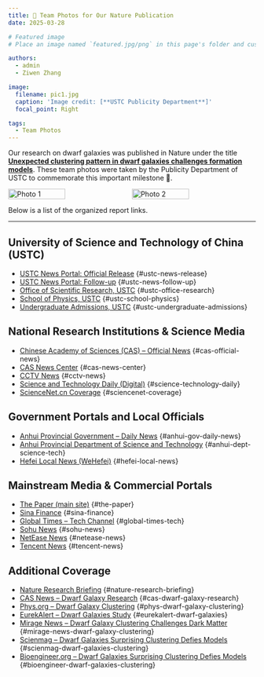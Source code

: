 ```yaml
---
title: 🎉 Team Photos for Our Nature Publication
date: 2025-03-28

# Featured image
# Place an image named `featured.jpg/png` in this page's folder and customize its options here.

authors:
  - admin
  - Ziwen Zhang

image:
  filename: pic1.jpg
  caption: 'Image credit: [**USTC Publicity Department**]'
  focal_point: Right

tags:
  - Team Photos
---
```


Our research on dwarf galaxies was published in Nature under the title [**Unexpected clustering pattern in dwarf galaxies challenges formation models**](https://www.nature.com/articles/s41586-025-08965-5). These team photos were taken by the Publicity Department of USTC to commemorate this important milestone 🥳.

<div style="display: flex; gap: 10px;">
  <img src="./pic0.JPG" alt="Photo 1" style="width: 48%;">
  <img src="./pic1.JPG" alt="Photo 2" style="width: 48%;">
</div>

Below is a list of the organized report links.

---

## University of Science and Technology of China (USTC)

- [USTC News Portal: Official Release](https://news.ustc.edu.cn/info/1056/91677.htm) {#ustc-news-release}
- [USTC News Portal: Follow-up](https://news.ustc.edu.cn/info/1056/91712.htm) {#ustc-news-follow-up}
- [Office of Scientific Research, USTC](https://kyb.ustc.edu.cn/2025/0522/c21899a685711/page.htm) {#ustc-office-research}
- [School of Physics, USTC](https://physics.ustc.edu.cn/2025/0526/c3586a686175/page.htm) {#ustc-school-physics}
- [Undergraduate Admissions, USTC](https://zsb.ustc.edu.cn/2025/0523/c35565a686338/page.htm) {#ustc-undergraduate-admissions}

## National Research Institutions & Science Media

- [Chinese Academy of Sciences (CAS) – Official News](https://www.cas.cn/syky/202505/t20250521_5069289.shtml) {#cas-official-news}
- [CAS News Center](https://www.cas.cn/cm/202505/t20250522_5069513.shtml) {#cas-news-center}
- [CCTV News](https://news.cctv.com/2025/05/22/ARTIhERZkzaNFfZbBU4lbZbW250522.shtml) {#cctv-news}
- [Science and Technology Daily (Digital)](https://digitalpaper.stdaily.com/http_www.kjrb.com/kjrb/html/2025-05/22/content_588913.htm) {#science-technology-daily}
- [ScienceNet.cn Coverage](https://news.sciencenet.cn/htmlnews/2025/5/544370.shtm) {#sciencenet-coverage}

## Government Portals and Local Officials

- [Anhui Provincial Government – Daily News](https://www.ah.gov.cn/zwyw/jryw/565427971.html) {#anhui-gov-daily-news}
- [Anhui Provincial Department of Science and Technology](https://kjt.ah.gov.cn/kjzx/mtjj/122877591.html) {#anhui-dept-science-tech}
- [Hefei Local News (WeHefei)](https://www.wehefei.com/news/2025/05/22/c_656117.htm) {#hefei-local-news}

## Mainstream Media & Commercial Portals

- [The Paper (main site)](https://www.thepaper.cn/newsDetail_forward_30858906) {#the-paper}
- [Sina Finance](https://finance.sina.cn/2025-05-22/detail-inexkrfp2130754.d.html) {#sina-finance}
- [Global Times – Tech Channel](https://tech.huanqiu.com/article/4MmJKof8iDN) {#global-times-tech}
- [Sohu News](https://www.sohu.com/a/898030929_120252297) {#sohu-news}
- [NetEase News](https://www.163.com/dy/article/K05133BV0514R9NK.html) {#netease-news}
- [Tencent News](https://news.qq.com/rain/a/20250529A091H700) {#tencent-news}

## Additional Coverage

- [Nature Research Briefing](https://www.nature.com/articles/d41586-025-01699-4) {#nature-research-briefing}
- [CAS News – Dwarf Galaxy Research](https://english.cas.cn/newsroom/research_news/phys/202505/t20250521_1044189.shtml) {#cas-dwarf-galaxy-research}
- [Phys.org – Dwarf Galaxy Clustering](https://phys.org/news/2025-05-dwarf-galaxy-clustering-standard-cold.html) {#phys-dwarf-galaxy-clustering}
- [EurekAlert – Dwarf Galaxies Study](https://www.eurekalert.org/news-releases/1084875) {#eurekalert-dwarf-galaxies}
- [Mirage News – Dwarf Galaxy Clustering Challenges Dark Matter](https://www.miragenews.com/dwarf-galaxy-clustering-challenges-dark-matter-1464780/) {#mirage-news-dwarf-galaxy-clustering}
- [Scienmag – Dwarf Galaxies Surprising Clustering Defies Models](https://scienmag.com/dwarf-galaxies-surprising-clustering-defies-models/) {#scienmag-dwarf-galaxies-clustering}
- [Bioengineer.org – Dwarf Galaxies Surprising Clustering Defies Models](https://bioengineer.org/dwarf-galaxies-surprising-clustering-defies-models/) {#bioengineer-dwarf-galaxies-clustering}


